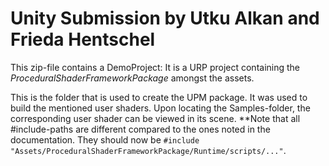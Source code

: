 # Unity Submission by Utku Alkan and Frieda Hentschel

This zip-file contains a DemoProject: It is a URP project containing the *ProceduralShaderFrameworkPackage* amongst the assets. 

This is the folder that is used to create the UPM package. It was used to build the mentioned user shaders. Upon locating the Samples-folder, the corresponding user shader can be viewed in its scene. **Note that all #include-paths are different compared to the ones noted in the documentation. They should now be `#include "Assets/ProceduralShaderFrameworkPackage/Runtime/scripts/..."`.